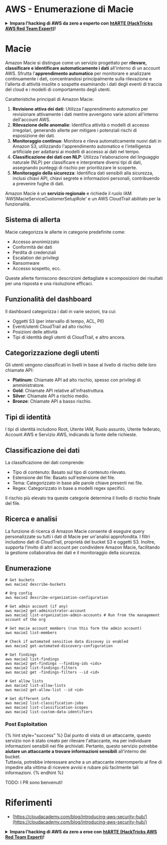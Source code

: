 # AWS - Enumerazione di Macie

<details>

<summary><strong>Impara l'hacking di AWS da zero a esperto con</strong> <a href="https://training.hacktricks.xyz/courses/arte"><strong>htARTE (HackTricks AWS Red Team Expert)</strong></a><strong>!</strong></summary>

Altri modi per supportare HackTricks:

* Se vuoi vedere la tua **azienda pubblicizzata in HackTricks** o **scaricare HackTricks in PDF** Controlla i [**PACCHETTI DI ABBONAMENTO**](https://github.com/sponsors/carlospolop)!
* Ottieni il [**merchandising ufficiale di PEASS & HackTricks**](https://peass.creator-spring.com)
* Scopri [**The PEASS Family**](https://opensea.io/collection/the-peass-family), la nostra collezione di esclusive [**NFT**](https://opensea.io/collection/the-peass-family)
* **Unisciti al** 💬 [**gruppo Discord**](https://discord.gg/hRep4RUj7f) o al [**gruppo Telegram**](https://t.me/peass) o **seguici** su **Twitter** 🐦 [**@hacktricks_live**](https://twitter.com/hacktricks_live)**.**
* **Condividi i tuoi trucchi di hacking inviando PR ai** [**HackTricks**](https://github.com/carlospolop/hacktricks) e [**HackTricks Cloud**](https://github.com/carlospolop/hacktricks-cloud) github repos.

</details>

# Macie

Amazon Macie si distingue come un servizio progettato per **rilevare, classificare e identificare automaticamente i dati** all'interno di un account AWS. Sfrutta l'**apprendimento automatico** per monitorare e analizzare continuamente i dati, concentrandosi principalmente sulla rilevazione e l'allerta di attività insolite o sospette esaminando i dati degli eventi di traccia del cloud e i modelli di comportamento degli utenti.

Caratteristiche principali di Amazon Macie:

1. **Revisione attiva dei dati**: Utilizza l'apprendimento automatico per revisionare attivamente i dati mentre avvengono varie azioni all'interno dell'account AWS.
2. **Rilevazione delle anomalie**: Identifica attività o modelli di accesso irregolari, generando allerte per mitigare i potenziali rischi di esposizione dei dati.
3. **Monitoraggio continuo**: Monitora e rileva automaticamente nuovi dati in Amazon S3, utilizzando l'apprendimento automatico e l'intelligenza artificiale per adattarsi ai modelli di accesso ai dati nel tempo.
4. **Classificazione dei dati con NLP**: Utilizza l'elaborazione del linguaggio naturale (NLP) per classificare e interpretare diversi tipi di dati, assegnando punteggi di rischio per prioritizzare le scoperte.
5. **Monitoraggio della sicurezza**: Identifica dati sensibili alla sicurezza, inclusi chiavi API, chiavi segrete e informazioni personali, contribuendo a prevenire fughe di dati.

Amazon Macie è un **servizio regionale** e richiede il ruolo IAM 'AWSMacieServiceCustomerSetupRole' e un AWS CloudTrail abilitato per la funzionalità.

## Sistema di allerta

Macie categorizza le allerte in categorie predefinite come:

- Accesso anonimizzato
- Conformità dei dati
- Perdita di credenziali
- Escalation dei privilegi
- Ransomware
- Accesso sospetto, ecc.

Queste allerte forniscono descrizioni dettagliate e scomposizioni dei risultati per una risposta e una risoluzione efficaci.

## Funzionalità del dashboard

Il dashboard categorizza i dati in varie sezioni, tra cui:

- Oggetti S3 (per intervallo di tempo, ACL, PII)
- Eventi/utenti CloudTrail ad alto rischio
- Posizioni delle attività
- Tipi di identità degli utenti di CloudTrail, e altro ancora.

## Categorizzazione degli utenti

Gli utenti vengono classificati in livelli in base al livello di rischio delle loro chiamate API:

- **Platinum**: Chiamate API ad alto rischio, spesso con privilegi di amministratore.
- **Gold**: Chiamate API relative all'infrastruttura.
- **Silver**: Chiamate API a rischio medio.
- **Bronze**: Chiamate API a basso rischio.

## Tipi di identità

I tipi di identità includono Root, Utente IAM, Ruolo assunto, Utente federato, Account AWS e Servizio AWS, indicando la fonte delle richieste.

## Classificazione dei dati

La classificazione dei dati comprende:

- Tipo di contenuto: Basato sul tipo di contenuto rilevato.
- Estensione del file: Basato sull'estensione del file.
- Tema: Categorizzato in base alle parole chiave presenti nei file.
- Regex: Categorizzato in base a modelli regex specifici.

Il rischio più elevato tra queste categorie determina il livello di rischio finale del file.

## Ricerca e analisi

La funzione di ricerca di Amazon Macie consente di eseguire query personalizzate su tutti i dati di Macie per un'analisi approfondita. I filtri includono dati di CloudTrail, proprietà del bucket S3 e oggetti S3. Inoltre, supporta l'invito di altri account per condividere Amazon Macie, facilitando la gestione collaborativa dei dati e il monitoraggio della sicurezza.


## Enumerazione
```
# Get buckets
aws macie2 describe-buckets

# Org config
aws macie2 describe-organization-configuration

# Get admin account (if any)
aws macie2 get-administrator-account
aws macie2 list-organization-admin-accounts # Run from the management account of the org

# Get macie account members (run this form the admin account)
aws macie2 list-members

# Check if automated sensitive data discovey is enabled
aws macie2 get-automated-discovery-configuration

# Get findings
aws macie2 list-findings
aws macie2 get-findings --finding-ids <ids>
aws macie2 list-findings-filters
aws macie2 get -findings-filters --id <id>

# Get allow lists
aws macie2 list-allow-lists
aws macie2 get-allow-list --id <id>

# Get different info
aws macie2 list-classification-jobs
aws macie2 list-classification-scopes
aws macie2 list-custom-data-identifiers
```
### Post Esploitation

{% hint style="success" %}
Dal punto di vista di un attaccante, questo servizio non è stato creato per rilevare l'attaccante, ma per individuare informazioni sensibili nei file archiviati. Pertanto, questo servizio potrebbe **aiutare un attaccante a trovare informazioni sensibili** all'interno dei bucket.\
Tuttavia, potrebbe interessare anche a un attaccante interromperlo al fine di impedire alla vittima di ricevere avvisi e rubare più facilmente tali informazioni.
{% endhint %}

TODO: I PR sono benvenuti!

# Riferimenti
* [https://cloudacademy.com/blog/introducing-aws-security-hub/](https://cloudacademy.com/blog/introducing-aws-security-hub/)

<details>

<summary><strong>Impara l'hacking di AWS da zero a eroe con</strong> <a href="https://training.hacktricks.xyz/courses/arte"><strong>htARTE (HackTricks AWS Red Team Expert)</strong></a><strong>!</strong></summary>

Altri modi per supportare HackTricks:

* Se vuoi vedere la tua **azienda pubblicizzata in HackTricks** o **scaricare HackTricks in PDF** Controlla i [**PACCHETTI DI ABBONAMENTO**](https://github.com/sponsors/carlospolop)!
* Ottieni il [**merchandising ufficiale di PEASS & HackTricks**](https://peass.creator-spring.com)
* Scopri [**The PEASS Family**](https://opensea.io/collection/the-peass-family), la nostra collezione di esclusive [**NFT**](https://opensea.io/collection/the-peass-family)
* **Unisciti al** 💬 [**gruppo Discord**](https://discord.gg/hRep4RUj7f) o al [**gruppo telegram**](https://t.me/peass) o **seguici** su **Twitter** 🐦 [**@hacktricks_live**](https://twitter.com/hacktricks_live)**.**
* **Condividi i tuoi trucchi di hacking inviando PR ai** [**HackTricks**](https://github.com/carlospolop/hacktricks) e [**HackTricks Cloud**](https://github.com/carlospolop/hacktricks-cloud) github repos.

</details>
